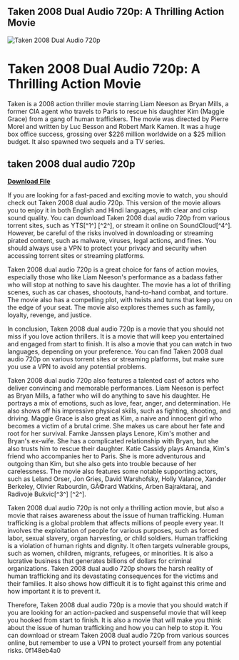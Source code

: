 ## Taken 2008 Dual Audio 720p: A Thrilling Action Movie

 
![Taken 2008 Dual Audio 720p](https://static.amebaowndme.com/madrid-static/gallery/137.jpg)

 
# Taken 2008 Dual Audio 720p: A Thrilling Action Movie
 
Taken is a 2008 action thriller movie starring Liam Neeson as Bryan Mills, a former CIA agent who travels to Paris to rescue his daughter Kim (Maggie Grace) from a gang of human traffickers. The movie was directed by Pierre Morel and written by Luc Besson and Robert Mark Kamen. It was a huge box office success, grossing over $226 million worldwide on a $25 million budget. It also spawned two sequels and a TV series.
 
## taken 2008 dual audio 720p


[**Download File**](https://www.google.com/url?q=https%3A%2F%2Furlin.us%2F2tLqQD&sa=D&sntz=1&usg=AOvVaw2UoTH-8-8MpIJQtCrCbQkB)

 
If you are looking for a fast-paced and exciting movie to watch, you should check out Taken 2008 dual audio 720p. This version of the movie allows you to enjoy it in both English and Hindi languages, with clear and crisp sound quality. You can download Taken 2008 dual audio 720p from various torrent sites, such as YTS[^1^] [^2^], or stream it online on SoundCloud[^4^]. However, be careful of the risks involved in downloading or streaming pirated content, such as malware, viruses, legal actions, and fines. You should always use a VPN to protect your privacy and security when accessing torrent sites or streaming platforms.
 
Taken 2008 dual audio 720p is a great choice for fans of action movies, especially those who like Liam Neeson's performance as a badass father who will stop at nothing to save his daughter. The movie has a lot of thrilling scenes, such as car chases, shootouts, hand-to-hand combat, and torture. The movie also has a compelling plot, with twists and turns that keep you on the edge of your seat. The movie also explores themes such as family, loyalty, revenge, and justice.
 
In conclusion, Taken 2008 dual audio 720p is a movie that you should not miss if you love action thrillers. It is a movie that will keep you entertained and engaged from start to finish. It is also a movie that you can watch in two languages, depending on your preference. You can find Taken 2008 dual audio 720p on various torrent sites or streaming platforms, but make sure you use a VPN to avoid any potential problems.
  
Taken 2008 dual audio 720p also features a talented cast of actors who deliver convincing and memorable performances. Liam Neeson is perfect as Bryan Mills, a father who will do anything to save his daughter. He portrays a mix of emotions, such as love, fear, anger, and determination. He also shows off his impressive physical skills, such as fighting, shooting, and driving. Maggie Grace is also great as Kim, a naive and innocent girl who becomes a victim of a brutal crime. She makes us care about her fate and root for her survival. Famke Janssen plays Lenore, Kim's mother and Bryan's ex-wife. She has a complicated relationship with Bryan, but she also trusts him to rescue their daughter. Katie Cassidy plays Amanda, Kim's friend who accompanies her to Paris. She is more adventurous and outgoing than Kim, but she also gets into trouble because of her carelessness. The movie also features some notable supporting actors, such as Leland Orser, Jon Gries, David Warshofsky, Holly Valance, Xander Berkeley, Olivier Rabourdin, GÃ©rard Watkins, Arben Bajraktaraj, and Radivoje Bukvic[^3^] [^2^].
 
Taken 2008 dual audio 720p is not only a thrilling action movie, but also a movie that raises awareness about the issue of human trafficking. Human trafficking is a global problem that affects millions of people every year. It involves the exploitation of people for various purposes, such as forced labor, sexual slavery, organ harvesting, or child soldiers. Human trafficking is a violation of human rights and dignity. It often targets vulnerable groups, such as women, children, migrants, refugees, or minorities. It is also a lucrative business that generates billions of dollars for criminal organizations. Taken 2008 dual audio 720p shows the harsh reality of human trafficking and its devastating consequences for the victims and their families. It also shows how difficult it is to fight against this crime and how important it is to prevent it.
 
Therefore, Taken 2008 dual audio 720p is a movie that you should watch if you are looking for an action-packed and suspenseful movie that will keep you hooked from start to finish. It is also a movie that will make you think about the issue of human trafficking and how you can help to stop it. You can download or stream Taken 2008 dual audio 720p from various sources online, but remember to use a VPN to protect yourself from any potential risks.
 0f148eb4a0
